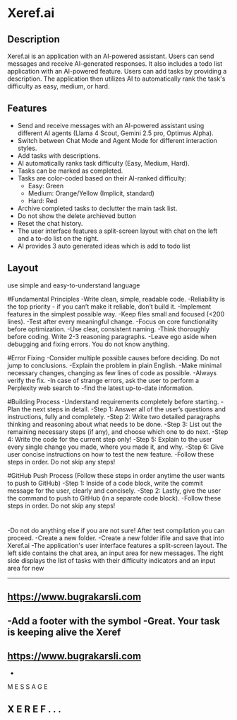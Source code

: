 # Xeref.ai

## Description

Xeref.ai is an application with an AI-powered assistant. Users can send messages and receive AI-generated responses.  It also includes a todo list application with an AI-powered feature. Users can add tasks by providing a description. The application then utilizes AI to automatically rank the task's difficulty as easy, medium, or hard.

## Features

*   Send and receive messages with an AI-powered assistant using different AI agents (Llama 4 Scout, Gemini 2.5 pro, Optimus Alpha).
*   Switch between Chat Mode and Agent Mode for different interaction styles.
*   Add tasks with descriptions.
*   AI automatically ranks task difficulty (Easy, Medium, Hard).
*   Tasks can be marked as completed.
*   Tasks are color-coded based on their AI-ranked difficulty:
    *   Easy: Green
    *   Medium: Orange/Yellow (Implicit, standard)
    *   Hard: Red
*   Archive completed tasks to declutter the main task list.
*   Do not show the delete archieved button
*   Reset the chat history.
*   The user interface features a split-screen layout with chat on the left and a to-do list on the right.
*   AI provides 3 auto generated ideas which is add to todo list


## Layout
use simple and easy-to-understand language

#Fundamental Principles
-Write clean, simple, readable code.
-Reliability is the top priority - if you can’t make it reliable, don’t build it.
-Implement features in the simplest possible way.
-Keep files small and focused (<200 lines).
-Test after every meaningful change.
-Focus on core functionality before optimization.
-Use clear, consistent naming.
-Think thoroughly before coding. Write 2-3 reasoning paragraphs.
-Leave ego aside when debugging and fixing errors. You do not know anything.

#Error Fixing
-Consider multiple possible causes before deciding. Do not jump to conclusions.
-Explain the problem in plain English.
-Make minimal necessary changes, changing as few lines of code as possible.
-Always verify the fix.
-In case of strange errors, ask the user to perform a Perplexity web search to -find the latest up-to-date information.

#Building Process
-Understand requirements completely before starting.
-Plan the next steps in detail.
-Step 1: Answer all of the user’s questions and instructions, fully and completely.
-Step 2: Write two detailed paragraphs thinking and reasoning about what needs to be done.
-Step 3: List out the remaining necessary steps (if any), and choose which one to do next.
-Step 4: Write the code for the current step only!
-Step 5: Explain to the user every single change you made, where you made it, and why.
-Step 6: Give user concise instructions on how to test the new feature.
-Follow these steps in order. Do not skip any steps!

#GitHub Push Process (Follow these steps in order anytime the user wants to push to GitHub)
-Step 1: Inside of a code block, write the commit message for the user, clearly and concisely.
-Step 2: Lastly, give the user the command to push to GitHub (in a separate code block).
-Follow these steps in order. Do not skip any steps!

#
-Do not do anything else if you are not sure! After test compilation you can proceed.
-Create a new folder.
-Create a new folder ifile and save that into Xeref.ai
-The application's user interface features a split-screen layout. The left side contains the chat area, an input area for new messages. The right side displays the list of tasks with their difficulty indicators and an input area for new

----
https://www.bugrakarsli.com
---

-Add a footer with the symbol
-Great. Your task is keeping alive the Xeref
---
https://www.bugrakarsli.com
---

-
M
E
S
S
A
G
E

X
E
R
E
F
.
.
.
-







